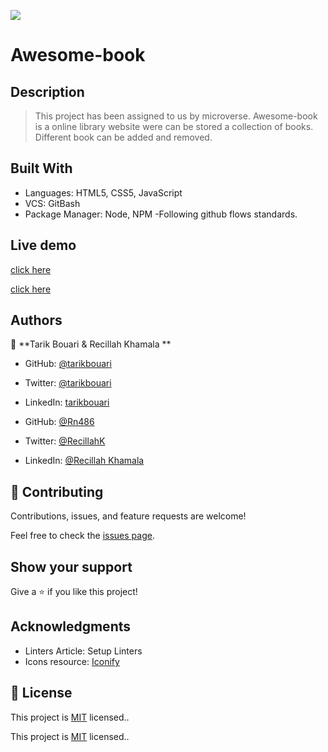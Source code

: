 ![](https://img.shields.io/badge/Microverse-blueviolet)

# Awesome-book

## Description 
> This project has been assigned to us by microverse.
> Awesome-book is a online library website were can be stored a collection of books. Different book  can be added and removed.

## Built With
- Languages: HTML5, CSS5, JavaScript
- VCS: GitBash
- Package Manager: Node, NPM
-Following github flows standards.

## Live demo 

[click here](https://tarikbouari.github.io/AfroTech-Festival/)

[click here](#)

## Authors

👤 **Tarik Bouari & Recillah Khamala **

- GitHub: [@tarikbouari](https://github.com/tarikbouari)
- Twitter: [@tarikbouari](https://twitter.com/TarikBouari)
- LinkedIn: [tarikbouari](https://www.linkedin.com/in/tarik-bouari-44b7191a6/)

- GitHub: [@Rn486](https://github.com/Rn486)
- Twitter: [@RecillahK](https://twitter.com/recillahk)
- LinkedIn: [@Recillah Khamala](https://www.linkedin.com/in/recillah-khamala-071151b7/)


## 🤝 Contributing

Contributions, issues, and feature requests are welcome!

Feel free to check the [issues page](../../issues/).

## Show your support

Give a ⭐️ if you like this project!

## Acknowledgments

- Linters Article: Setup Linters
- Icons resource: [Iconify](https://iconify.design/cons8)

## 📝 License


This project is [MIT](./MIT.md) licensed..

This project is [MIT](./MIT.md) licensed..

